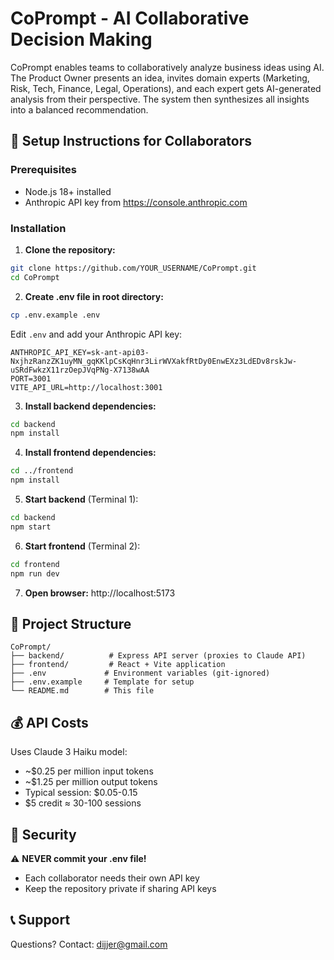 # CoPrompt - AI Collaborative Decision Making

CoPrompt enables teams to collaboratively analyze business ideas using AI. The Product Owner presents an idea, invites domain experts (Marketing, Risk, Tech, Finance, Legal, Operations), and each expert gets AI-generated analysis from their perspective. The system then synthesizes all insights into a balanced recommendation.

## 🚀 Setup Instructions for Collaborators

### Prerequisites
- Node.js 18+ installed
- Anthropic API key from https://console.anthropic.com

### Installation

1. **Clone the repository:**
```bash
git clone https://github.com/YOUR_USERNAME/CoPrompt.git
cd CoPrompt
```

2. **Create .env file in root directory:**
```bash
cp .env.example .env
```

Edit `.env` and add your Anthropic API key:
```
ANTHROPIC_API_KEY=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
PORT=3001
VITE_API_URL=http://localhost:3001
```

3. **Install backend dependencies:**
```bash
cd backend
npm install
```

4. **Install frontend dependencies:**
```bash
cd ../frontend
npm install
```

5. **Start backend** (Terminal 1):
```bash
cd backend
npm start
```

6. **Start frontend** (Terminal 2):
```bash
cd frontend
npm run dev
```

7. **Open browser:** http://localhost:5173

## 📁 Project Structure
```
CoPrompt/
├── backend/          # Express API server (proxies to Claude API)
├── frontend/         # React + Vite application
├── .env             # Environment variables (git-ignored)
├── .env.example     # Template for setup
└── README.md        # This file
```

## 💰 API Costs

Uses Claude 3 Haiku model:
- ~$0.25 per million input tokens
- ~$1.25 per million output tokens
- Typical session: $0.05-0.15
- $5 credit ≈ 30-100 sessions

## 🔐 Security

⚠️ **NEVER commit your .env file!**
- Each collaborator needs their own API key
- Keep the repository private if sharing API keys

## 📞 Support

Questions? Contact: dijjer@gmail.com
